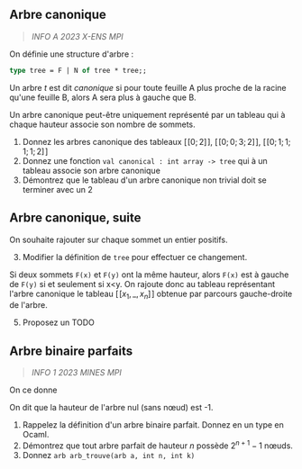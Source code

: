 
## Arbre canonique
> *INFO A 2023 X-ENS MPI*

On définie une structure d'arbre :
```ocaml
type tree = F | N of tree * tree;;
``` 
Un arbre _t_ est dit *canonique* si pour toute feuille A plus proche de la racine qu'une feuille B, alors A sera plus à gauche que B.

Un arbre canonique peut-être uniquement représenté par un tableau qui à chaque hauteur associe son nombre de sommets.

1. Donnez les arbres canonique des tableaux $[\![0;2]\!]$, $[\![0;0;3;2]\!]$, $[\![0;1;1;1;1;2]\!]$
2. Donnez une fonction `val canonical : int array -> tree` qui à un tableau associe son arbre canonique
3. Démontrez que le tableau d'un arbre canonique non trivial doit se terminer avec un 2

## Arbre canonique, suite
On souhaite rajouter sur chaque sommet un entier positifs.

3. Modifier la définition de `tree` pour effectuer ce changement.

Si deux sommets `F(x)` et `F(y)` ont la même hauteur, alors `F(x)` est à gauche de `F(y)` si et seulement si x<y.
On rajoute donc au tableau représentant l'arbre canonique le tableau $[\![x_1,\_,x_n]\!]$ obtenue par parcours gauche-droite de l'arbre.

5.  Proposez un TODO


## Arbre binaire parfaits
> *INFO 1 2023 MINES MPI*

On ce donne

On dit que la hauteur de l'arbre nul (sans nœud) est -1.
1. Rappelez la définition d'un arbre binaire parfait. Donnez en un type en Ocaml.
2. Démontrez que tout arbre parfait de hauteur $n$ possède $2^{n+1}-1$ nœuds.
3. Donnez `arb arb_trouve(arb a, int n, int k)`
<!--stackedit_data:
eyJoaXN0b3J5IjpbMTAzMjIyMzcyLC0xMDA3NDg4MDkxLDE5Nz
A4NjMzNzVdfQ==
-->